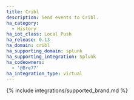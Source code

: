 ```yaml
---
title: Cribl
description: Send events to Cribl.
ha_category:
  - History
ha_iot_class: Local Push
ha_release: 0.13
ha_domain: cribl
ha_supporting_domain: splunk
ha_supporting_integration: Splunk
ha_codeowners:
  - '@Bre77'
ha_integration_type: virtual
---
```


{% include integrations/supported_brand.md %}